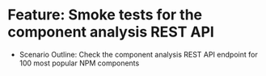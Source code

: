 # Feature: Smoke tests for the component analysis REST API
- Scenario Outline: Check the component analysis REST API endpoint for 100 most popular NPM components
